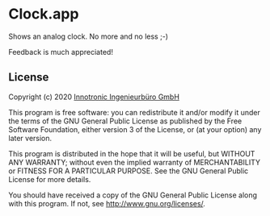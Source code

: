 # Clock.app

Shows an analog clock. No more and no less ;-)

Feedback is much appreciated!


## License
Copyright (c) 2020 [Innotronic Ingenieurbüro GmbH](https://www.inno.ch/)

This program is free software: you can redistribute it and/or modify it under the terms of the GNU General Public License as published by the Free Software Foundation, either version 3 of the License, or (at your option) any later version.

This program is distributed in the hope that it will be useful, but WITHOUT ANY WARRANTY; without even the implied warranty of MERCHANTABILITY or FITNESS FOR A PARTICULAR PURPOSE.  See the GNU General Public License for more details.

You should have received a copy of the GNU General Public License along with this program. If not, see http://www.gnu.org/licenses/.

